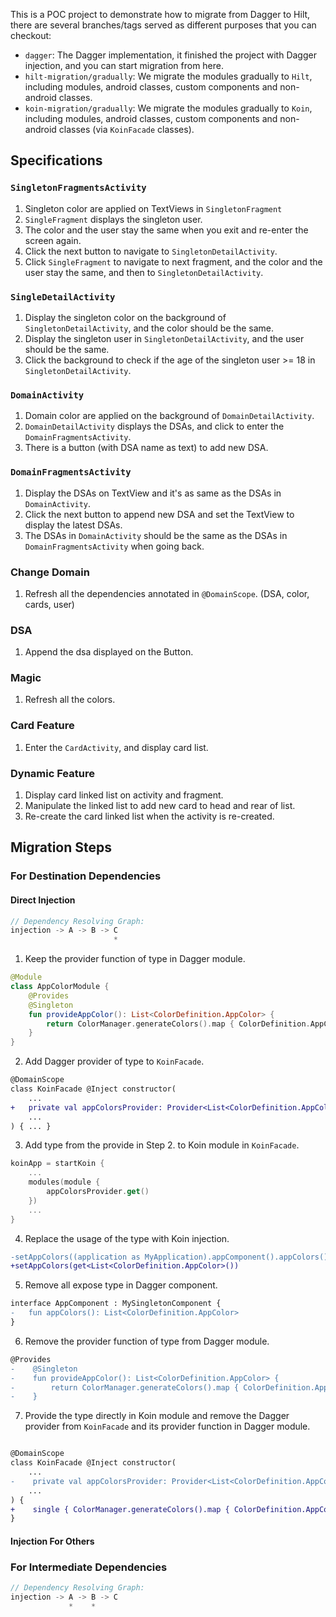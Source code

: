 This is a POC project to demonstrate how to migrate from Dagger to Hilt, there are several branches/tags served as different purposes that you can checkout:

* `dagger`: The Dagger implementation, it finished the project with Dagger injection, and you can start migration from here.
* `hilt-migration/gradually`: We migrate the modules gradually to `Hilt`, including modules, android classes, custom components and non-android classes.
* `koin-migration/gradually`: We migrate the modules gradually to `Koin`, including modules, android classes, custom components and non-android classes (via `KoinFacade` classes).

## Specifications
### `SingletonFragmentsActivity`
1. Singleton color are applied on TextViews in `SingletonFragment` 
2. `SingleFragment` displays the singleton user.
3. The color and the user stay the same when you exit and re-enter the screen again.
4. Click the next button to navigate to `SingletonDetailActivity`.
5. Click `SingleFragment` to navigate to next fragment, and the color and the user stay the same, and then to `SingletonDetailActivity`.

### `SingleDetailActivity`
1. Display the singleton color on the background of `SingletonDetailActivity`, and the color should be the same.
2. Display the singleton user in `SingletonDetailActivity`, and the user should be the same.
3. Click the background to check if the age of the singleton user >= 18 in `SingletonDetailActivity`.

### `DomainActivity`
1. Domain color are applied on the background of `DomainDetailActivity`.
2. `DomainDetailActivity` displays the DSAs, and click to enter the `DomainFragmentsActivity`.
3. There is a button (with DSA name as text) to add new DSA.

### `DomainFragmentsActivity`
1. Display the DSAs on TextView and it's as same as the DSAs in `DomainActivity`.
2. Click the next button to append new DSA and set the TextView to display the latest DSAs.
3. The DSAs in `DomainActivity` should be the same as the DSAs in `DomainFragmentsActivity` when going back.

### Change Domain
1. Refresh all the dependencies annotated in `@DomainScope`. (DSA, color, cards, user)

### DSA
1. Append the dsa displayed on the Button.

### Magic
1. Refresh all the colors.

### Card Feature
1. Enter the `CardActivity`, and display card list.

### Dynamic Feature
1. Display card linked list on activity and fragment.
2. Manipulate the linked list to add new card to head and rear of list.
3. Re-create the card linked list when the activity is re-created.

## Migration Steps
### For Destination Dependencies

#### Direct Injection

```js
// Dependency Resolving Graph:
injection -> A -> B -> C
                       *
```

1. Keep the provider function of type in Dagger module.
```kotlin
@Module
class AppColorModule {
    @Provides
    @Singleton
    fun provideAppColor(): List<ColorDefinition.AppColor> {
        return ColorManager.generateColors().map { ColorDefinition.AppColor(it) }
    }
}
```

2. Add Dagger provider of type to `KoinFacade`.
```diff
@DomainScope
class KoinFacade @Inject constructor(
    ...
+   private val appColorsProvider: Provider<List<ColorDefinition.AppColor>>,
    ...
) { ... }
```

3. Add type from the provide in Step 2. to Koin module in `KoinFacade`.
```kotlin
koinApp = startKoin {
    ...
    modules(module {
        appColorsProvider.get()
    })
    ...
}
```

4. Replace the usage of the type with Koin injection.

```diff
-setAppColors((application as MyApplication).appComponent().appColors())
+setAppColors(get<List<ColorDefinition.AppColor>())
```

5. Remove all expose type in Dagger component.

```diff
interface AppComponent : MySingletonComponent {
-   fun appColors(): List<ColorDefinition.AppColor>
}
```
6. Remove the provider function of type from Dagger module.

```diff
@Provides
-    @Singleton
-    fun provideAppColor(): List<ColorDefinition.AppColor> {
-        return ColorManager.generateColors().map { ColorDefinition.AppColor(it) }
-    }
```
7. Provide the type directly in Koin module and remove the Dagger provider from `KoinFacade` and its provider function in Dagger module.

```diff

@DomainScope
class KoinFacade @Inject constructor(
    ...
-    private val appColorsProvider: Provider<List<ColorDefinition.AppColor>>,
    ...
) { 
+    single { ColorManager.generateColors().map { ColorDefinition.AppColor(it) } }
}

```

#### Injection For Others


### For Intermediate Dependencies
```js
// Dependency Resolving Graph:
injection -> A -> B -> C
             *    *  
```